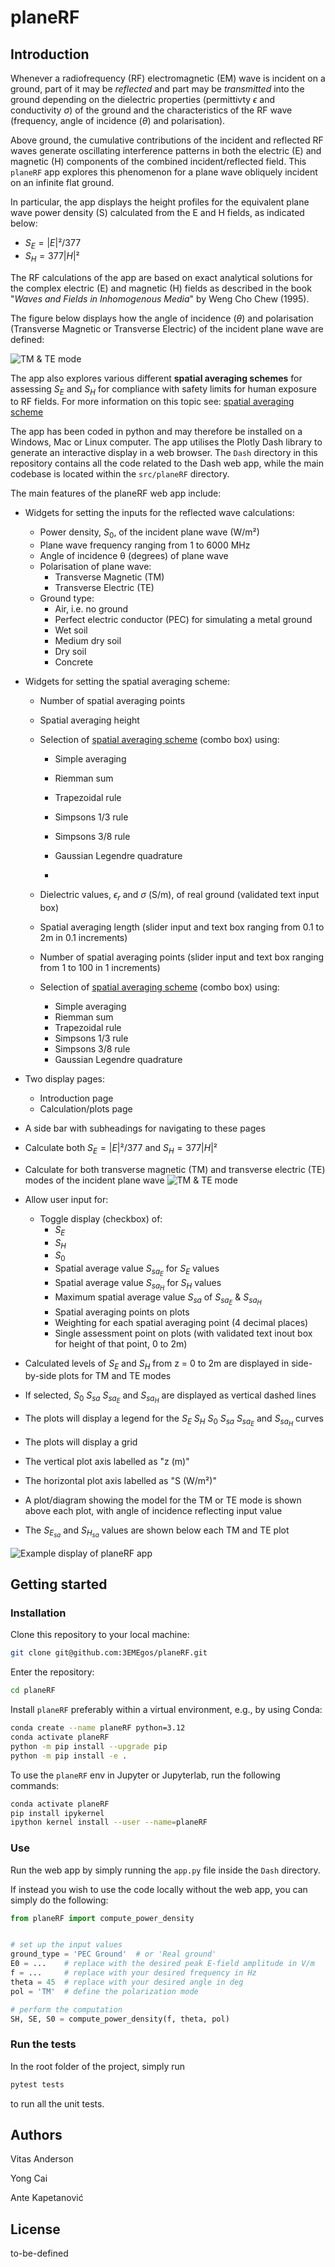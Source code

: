 # planeRF

## Introduction
Whenever a radiofrequency (RF) electromagnetic (EM) wave is incident on a ground, part of it may be _reflected_ and part may be _transmitted_ into the ground depending on the dielectric properties (permittivty $\epsilon$ and conductivity $\sigma$) of the ground and the characteristics of the RF wave (frequency, angle of incidence ($\theta$) and polarisation). 

Above ground, the cumulative contributions of the incident and reflected RF waves generate oscillating interference patterns in both the electric (E) and magnetic (H) components of the combined incident/reflected field. This `planeRF` app explores this phenomenon for a plane wave obliquely incident on an infinite flat ground.

In particular, the app displays the height profiles for the equivalent plane wave power density (S) calculated from the E and H fields, as indicated below: 
+ $S_E=|E|²/377$
+ $S_H=377|H|²$

The RF calculations of the app are based on exact analytical solutions for the complex electric (E) and magnetic (H) fields as described in the book "_Waves and Fields in Inhomogenous Media_" by Weng Cho Chew (1995).

The figure below displays how the angle of incidence ($\theta$) and polarisation (Transverse Magnetic or Transverse Electric) of the incident plane wave are defined:

![TM & TE mode](assets/TM-TE-mode.png)

The app also explores various different **spatial averaging schemes** for assessing $S_E$ and $S_H$ for compliance with safety limits for human exposure to RF fields. For more information on this topic see: [spatial averaging scheme](https://2fc.gitbook.io/spatial-avg-wg/methodology/numerical-approaches-for-spatial-averaging)

The app has been coded in python and may therefore be installed on a Windows, Mac or Linux computer. The app utilises the Plotly Dash library to generate an interactive display in a web browser. The `Dash` directory in this repository contains all the code related to the Dash web app, while the main codebase is located within the `src/planeRF` directory.

The main features of the planeRF web app include:
+ Widgets for setting the inputs for the reflected wave calculations:
  + Power density, $S_0$, of the incident plane wave (W/m²)
  + Plane wave frequency ranging from 1 to 6000 MHz
  + Angle of incidence θ (degrees) of plane wave
  + Polarisation of plane wave:
    + Transverse Magnetic (TM)
    + Transverse Electric (TE)
  + Ground type:
    + Air, i.e. no ground
    + Perfect electric conductor (PEC) for simulating a metal ground
    + Wet soil
    + Medium dry soil
    + Dry soil
    + Concrete
+ Widgets for setting the spatial averaging scheme:
  + Number of spatial averaging points
  + Spatial averaging height
  + Selection of [spatial averaging scheme](https://2fc.gitbook.io/spatial-avg-wg/methodology/numerical-approaches-for-spatial-averaging) (combo box) using:
    + Simple averaging
    + Riemman sum
    + Trapezoidal rule
    + Simpsons 1/3 rule
    + Simpsons 3/8 rule
    + Gaussian Legendre quadrature
   
    + 
  + Dielectric values, $\epsilon_r$ and $\sigma$ (S/m), of real ground (validated text input box)


  + Spatial averaging length (slider input and text box ranging from 0.1 to 2m in 0.1 increments)
  + Number of spatial averaging points (slider input and text box ranging from 1 to 100 in 1 increments)
  + Selection of [spatial averaging scheme](https://2fc.gitbook.io/spatial-avg-wg/methodology/numerical-approaches-for-spatial-averaging) (combo box) using:
    + Simple averaging
    + Riemman sum
    + Trapezoidal rule
    + Simpsons 1/3 rule
    + Simpsons 3/8 rule
    + Gaussian Legendre quadrature 
      
+ Two display pages:
  + Introduction page
  + Calculation/plots page
+ A side bar with subheadings for navigating to these pages  
+ Calculate both $S_E=|E|²/377$ and $S_H=377|H|²$
+ Calculate for both transverse magnetic (TM) and transverse electric (TE) modes of the incident plane wave
![TM & TE mode](assets/TM-TE-mode.png)
+ Allow user input for:
  + Toggle display (checkbox) of:
    + $S_E$
    + $S_H$
    + $S_0$
    + Spatial average value $S_{sa_E}$ for $S_E$ values
    + Spatial average value $S_{sa_H}$ for $S_H$ values
    + Maximum spatial average value $S_{sa}$ of $S_{sa_E}$ & $S_{sa_H}$
    + Spatial averaging points on plots
    + Weighting for each spatial averaging point (4 decimal places)
    + Single assessment point on plots (with validated text inout box for height of that point, 0 to 2m)
+ Calculated levels of $S_E$ and $S_H$ from z = 0 to 2m are displayed in side-by-side plots for TM and TE modes
+ If selected, $S_0$ $S_{sa}$ $S_{sa_E}$ and $S_{sa_H}$ are displayed as vertical dashed lines
+ The plots will display a legend for the  $S_E$ $S_H$ $S_0$ $S_{sa}$ $S_{sa_E}$ and $S_{sa_H}$ curves
+ The plots will display a grid
+ The vertical plot axis labelled as "z (m)"
+ The horizontal plot axis labelled as "S (W/m²)"
+ A plot/diagram showing the model for the TM or TE mode is shown above each plot, with angle of incidence reflecting input value
+ The $S_{E_{sa}}$ and $S_{H_{sa}}$ values are shown below each TM and TE plot

![Example display of planeRF app](assets/Example_app_display.png)


## Getting started

### Installation

Clone this repository to your local machine:
```bash
git clone git@github.com:3EMEgos/planeRF.git
```
Enter the repository:
```bash
cd planeRF
```
Install `planeRF` preferably within a virtual environment, e.g., by using Conda:
```bash
conda create --name planeRF python=3.12
conda activate planeRF
python -m pip install --upgrade pip
python -m pip install -e .
```
To use the `planeRF` env in Jupyter or Jupyterlab, run the following commands:
```bash
conda activate planeRF
pip install ipykernel
ipython kernel install --user --name=planeRF
```

### Use

Run the web app by simply running the `app.py` file inside the `Dash` directory.

If instead you wish to use the code locally without the web app, you can simply do the following:
```python
from planeRF import compute_power_density


# set up the input values
ground_type = 'PEC Ground'  # or 'Real ground'
E0 = ...    # replace with the desired peak E-field amplitude in V/m
f = ...     # replace with your desired frequency in Hz
theta = 45  # replace with your desired angle in deg
pol = 'TM'  # define the polarization mode

# perform the computation
SH, SE, S0 = compute_power_density(f, theta, pol)
```

### Run the tests

In the root folder of the project, simply run
```bash
pytest tests
```
to run all the unit tests.

## Authors
Vitas Anderson

Yong Cai

Ante Kapetanović

## License
to-be-defined
